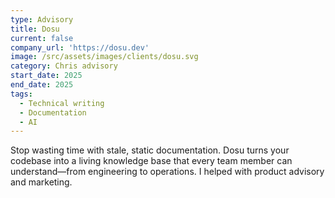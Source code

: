 ```yaml
---
type: Advisory
title: Dosu
current: false
company_url: 'https://dosu.dev'
image: /src/assets/images/clients/dosu.svg
category: Chris advisory
start_date: 2025
end_date: 2025
tags:
  - Technical writing
  - Documentation
  - AI
---
```


Stop wasting time with stale, static documentation. Dosu turns your codebase into a living knowledge base that every team member can understand—from engineering to operations. I helped with product advisory and marketing.